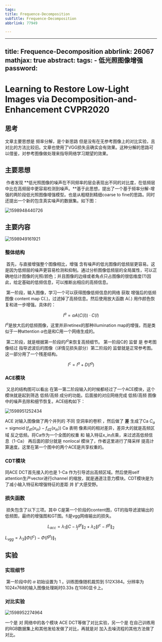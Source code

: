 ```yaml
---
tags:
title: Frequence-Decomposition
subTitle: Frequence-Decomposition
abbrlink: 77949

---
```

---
title: Frequence-Decomposition
abbrlink: 26067
mathjax: true
abstract:
tags:
	- 低光照图像增强
password:
---


<!--more-->

# Learning to Restore Low-Light Images via Decomposition-and-Enhancement  CVPR2020

## 思考

文章主要思想是 频率分解，是个新思路 但是没有在无参考图像上的对比实验，且对比的方法比较旧。文章也使用了VGG损失且确实会有效果。这种分解的思路可以借鉴，对参考图像做处理来指导网络学习期望的效果。

## 主要思想

​		作者发现 **低光照图像的噪声在不同频率的层会表现出不同的对比度，在低频层中比在高频层中更容易检测到噪声。**基于此思想，提出了一个基于频率分解-增强的两阶段低光照图像增强模型。也是从粗糙到精细coarse to fine的思路。同时 还提出一个新的包含真实噪声的数据集。如下图：  

![1598948440726](https://cdn.jsdelivr.net/gh/changruowang/cloudimg/img/20210424120217.png)



## 主要内容

![1598949161921](https://cdn.jsdelivr.net/gh/changruowang/cloudimg/img/20210424120223.png)

### 整体结构

​		首先，与直接增强整个图像相比，增强 含有噪声的低光图像的低频层更容易。这是因为低频层的噪声更容易检测和抑制。通过分析图像低频层的全局属性，可以正确地估计图像的光照/颜色；并且图像的边缘或者角点只占图像的很低维度(?)因此，给定基础的低频信息，可以推断出相应的高频信息。

​		第一阶段，输入图像，学习一个可以获得图像低频信息的网络 获取 增强后的低频图像 content map  C(.)，过滤掉了高频信息。然后使用放大函数 A(.) 用作颜色恢复和进一步增强。具体的：

$$I^{a}=\alpha A(C(I)) \cdot C(I)$$

$I^{a}$是放大后的低频图像，这里并非retinex的那种illumination map的增强，而是类似于一种attention  $\alpha$也是和C用一个网络生成的。

​		第二阶段，就是根据第一阶段的$I^{a}$来恢复高频细节。 第一阶段C的 监督 是 参考图像经过 指导滤波后的图像（详情见损失部分）第二阶段的 监督就是正常参考图。这一部分用了一个残差结构。

$$I^{c}=I^{a}+D\left(I^{a}\right)$$

### ACE模块

​		又总的结构图可以看出 在第一第二阶段输入的时候都经过了一个ACE模块，这个模块就是起到筛选 低频/高频 成分的功能。后面接的对应网络完成 低频/高频 图像 中的噪声去除和细节恢复。ACE结构如下：

![1598951252434](https://cdn.jsdelivr.net/gh/changruowang/cloudimg/img/20210424120229.png)

ACE 对输入图像做了两个并列的 不同 空洞率的卷积 ，然后做了 **差** 生成了Ca  $C_{a}=\operatorname{sigmoid}\left(f_{d 1}\left(x_{i n}\right)-f_{d 2}\left(x_{i n}\right)\right)$
Ca 表明 像素间的相对差异，差异大的就是高频区域 反之低频。将Ca作为一个全图的权重 和 输入特征x_in点乘，来过滤高低频信息（1-Ca） 再后面的部分就是 nonlocal 模块了，作者这里进行了降采样 提高计算速度。这里在第一个图中的两个ACE是共享权重的。

### CDT模块

同ACE DCT首先接入的也是 1-Ca 作为引导滤出高频区域。然后使用self attention生产vector进行channel 的缩放，就是通道注意力模块。CDT模块是为了减小输入特征和增强特征的差距 并 扩大感受野。

### 损失函数

​		损失包含了以下三项。其中 C是第一个阶段的content图，GT的指导滤波输出的低频图，最终的增强图和GT图。fi是vgg网络输出的损失。

$$L_{a c c}=\lambda_{1}\left\|C-I_{f}^{g t}\right\|_{2}+\lambda_{2}\left\|I^{c}-I^{g t}\right\|_{2}$$

$L_{v g g}=\lambda_{3}\left\|\Phi\left(I^{c}\right)-\Phi\left(I^{g t}\right)\right\|_{1}$



## 实验

### 实现细节

​		第一阶段中的 $\alpha$ 初始设置为 1 。训练图像随机裁剪到 512X384。分辨率为1024x768的输入图像处理耗时0.33s 在1080显卡上。

### 对比实验

![1598952274964](https://cdn.jsdelivr.net/gh/changruowang/cloudimg/img/20210424120236.png)

一个是 对 网络中的各个模块 ACE DCT等做了对比实验，另一个是 在自己训练用的RGB数据集上和其他发给发做了对比，再就是对 加入去噪流程的其他方法做了对比。







